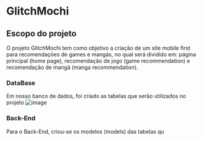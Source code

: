 # GlitchMochi

## Escopo do projeto

O projeto GlitchMochi tem como objetivo a criação de um site mobile first para recomendações de games e mangás, no qual será dividido em: página principal (home page), recomendação de jogo (game recommendation) e recomendação de mangá (manga recommendation).

### DataBase

Em nosso banco de dados, foi criado as tabelas que serão utilizados no projeto
![image](https://user-images.githubusercontent.com/73084673/142273702-c822a741-f94f-4a5b-bc3a-9706e99c0424.png)




### Back-End

Para o Back-End, criou-se os modelos (models) das tabelas qu
